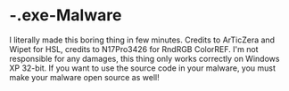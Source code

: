 # -.exe-Malware
I literally made this boring thing in few minutes. Credits to ArTicZera and Wipet for HSL, credits to N17Pro3426 for RndRGB ColorREF. I'm not responsible for any damages, this thing only works correctly on Windows XP 32-bit. If you want to use the source code in your malware, you must make your malware open source as well!
